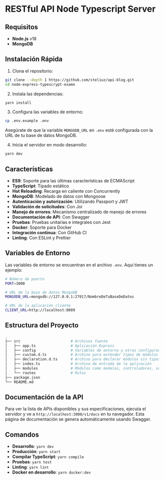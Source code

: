 # RESTful API Node Typescript Server

## Requisitos

- **Node.js** v18
- **MongoDB**

## Instalación Rápida

1. Clona el repositorio:

```bash
git clone --depth 1 https://github.com/steliuz/api-blog.git
cd node-express-typescrypt-examn
```

2. Instala las dependencias:

```bash
yarn install
```

3. Configura las variables de entorno:

```bash
cp .env.example .env
```

Asegúrate de que la variable `MONGODB_URL` en `.env` esté configurada con la URL de tu base de datos MongoDB.

4. Inicia el servidor en modo desarrollo:

```bash
yarn dev
```

## Características

- **ES9**: Soporte para las últimas características de ECMAScript
- **TypeScript**: Tipado estático
- **Hot Reloading**: Recarga en caliente con Concurrently
- **MongoDB**: Modelado de datos con Mongoose
- **Autenticación y autorización**: Utilizando Passport y JWT
- **Validación de solicitudes**: Con Joi
- **Manejo de errores**: Mecanismo centralizado de manejo de errores
- **Documentación de API**: Con Swagger
- **Pruebas**: Pruebas unitarias e integrales con Jest
- **Docker**: Soporte para Docker
- **Integración continua**: Con GitHub CI
- **Linting**: Con ESLint y Prettier

## Variables de Entorno

Las variables de entorno se encuentran en el archivo `.env`. Aquí tienes un ejemplo:

```bash
# Número de puerto
PORT=3000

# URL de la base de datos MongoDB
MONGODB_URL=mongodb://127.0.0.1:27017/NombreDeTuBaseDeDatos

# URL de la aplicación cliente
CLIENT_URL=http://localhost:8089
```

## Estructura del Proyecto

```bash
.
├── src                       # Archivos fuente
│   ├── app.ts                # Aplicación Express
│   ├── config                # Variables de entorno y otras configuraciones
│   ├── custom.d.ts           # Archivo para extender tipos de módulos de node
│   ├── declaration.d.ts      # Archivo para declarar módulos sin tipos
│   ├── index.ts              # Archivo de entrada de la aplicación
│   ├── modules               # Módulos como modelos, controladores, servicios 
│   └── routes                # Rutas
├── package.json
└── README.md
```

## Documentación de la API

Para ver la lista de APIs disponibles y sus especificaciones, ejecuta el servidor y ve a `http://localhost:3000/v1/docs` en tu navegador. Esta página de documentación se genera automáticamente usando Swagger.

## Comandos

- **Desarrollo**: `yarn dev`
- **Producción**: `yarn start`
- **Compilar TypeScript**: `yarn compile`
- **Pruebas**: `yarn test`
- **Linting**: `yarn lint`
- **Docker en desarrollo**: `yarn docker:dev`
